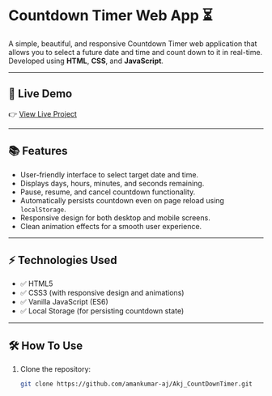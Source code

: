 # Countdown Timer Web App ⏳

A simple, beautiful, and responsive Countdown Timer web application that allows you to select a future date and time and count down to it in real-time. Developed using **HTML**, **CSS**, and **JavaScript**.

---

## 🚀 Live Demo

👉 [View Live Project](https://amankumar-aj.github.io/Akj_CountDownTimer/)

---

## 📚 Features

- User-friendly interface to select target date and time.
- Displays days, hours, minutes, and seconds remaining.
- Pause, resume, and cancel countdown functionality.
- Automatically persists countdown even on page reload using `localStorage`.
- Responsive design for both desktop and mobile screens.
- Clean animation effects for a smooth user experience.

---

## ⚡ Technologies Used

- ✅ HTML5
- ✅ CSS3 (with responsive design and animations)
- ✅ Vanilla JavaScript (ES6)
- ✅ Local Storage (for persisting countdown state)

---

## 🛠️ How To Use

1. Clone the repository:
   ```bash
   git clone https://github.com/amankumar-aj/Akj_CountDownTimer.git
